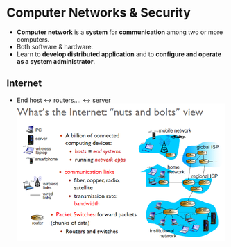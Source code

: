# Computer Networks & Security
- **Computer network** is a **system** for **communication** among two or more computers.
- Both software & hardware.
- Learn to **develop distributed application** and to **configure and operate as a system administrator**.

## Internet
- End host <-> routers.... <-> server
<img src="nuts.png"></img>
